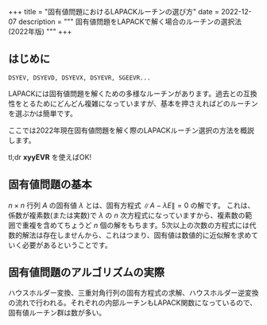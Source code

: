 +++
title = "固有値問題におけるLAPACKルーチンの選び方"
date = 2022-12-07
description = """
固有値問題をLAPACKで解く場合のルーチンの選択法(2022年版)
"""
+++

## はじめに

```
DSYEV, DSYEVD, DSYEVX, DSYEVR, SGEEVR...
```

LAPACKには固有値問題を解くための多様なルーチンがあります。過去との互換性をとるためにどんどん複雑になっていますが、基本を押さえればどのルーチンを選ぶかは簡単です。

ここでは2022年現在固有値問題を解く際のLAPACKルーチン選択の方法を概説します。

tl;dr **xyyEVR** を使えばOK!

## 固有値問題の基本

$n \times n$ 行列 $A$ の固有値 $\lambda$ とは、固有方程式 $\| A - \lambda E \| = 0$ の解です。
これは、係数が複素数(または実数)で $\lambda$ の $n$ 次方程式になっていますから、複素数の範囲で重複を含めてちょうど $n$ 個の解をもちます。5次以上の次数の方程式には代数的解法は存在しませんから、これはつまり、固有値は数値的に近似解を求めていく必要があるということです。

## 固有値問題のアルゴリズムの実際

ハウスホルダー変換、三重対角行列の固有方程式の求解、ハウスホルダー逆変換の流れで行われる。それぞれの内部ルーチンもLAPACK関数になっているので、固有値ルーチン群は数が多い。
